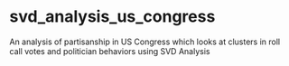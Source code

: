 # svd_analysis_us_congress
An analysis of partisanship in US Congress which looks at clusters in roll call votes and politician behaviors using SVD Analysis
